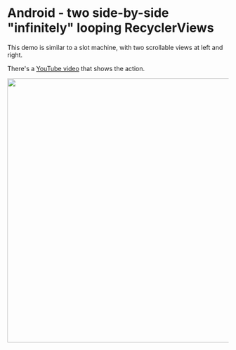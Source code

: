 # Android - two side-by-side "infinitely" looping RecyclerViews

This demo is similar to a slot machine, with two scrollable views at left and right.

There's a [YouTube video](https://youtu.be/Fvbfz9wVSDM) that shows the action.

<img src="https://user-images.githubusercontent.com/59945095/141701148-1ef8d6b1-de82-47c4-8312-a76867bea436.gif" height=600/>
